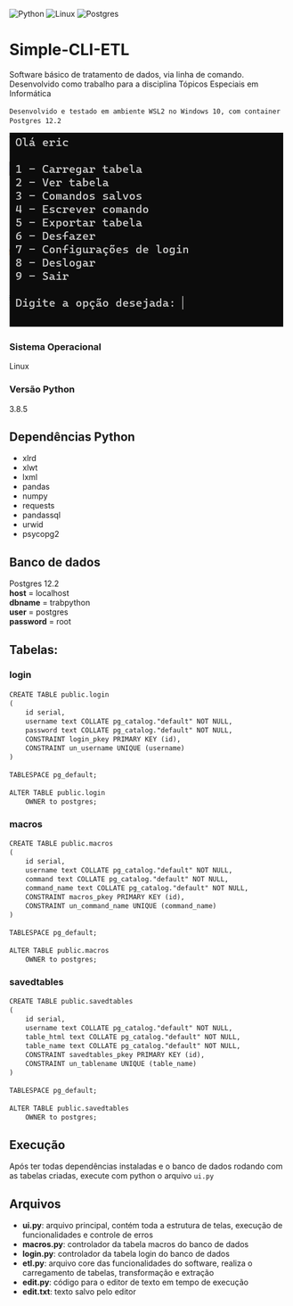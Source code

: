 ![Python](https://img.shields.io/badge/Python-3.8.5-green)
![Linux](https://img.shields.io/badge/Linux-WSL2--Ubuntu-orange)
![Postgres](https://img.shields.io/badge/Postgres-12.2-blue)

# Simple-CLI-ETL
Software básico de tratamento de dados, via linha de comando. Desenvolvido como trabalho para a disciplina Tópicos Especiais em Informática

`Desenvolvido e testado em ambiente WSL2 no Windows 10, com container Postgres 12.2`

![Screenshot](https://github.com/EricMGS/Simple-CLI-ETL/blob/main/screenshot.png)

### Sistema Operacional
Linux

### Versão Python
3.8.5

## Dependências Python
- xlrd
- xlwt
- lxml
- pandas 
- numpy
- requests
- pandassql
- urwid
- psycopg2

## Banco de dados
Postgres 12.2  
**host** = localhost  
**dbname** = trabpython  
**user** = postgres  
**password** = root  

## Tabelas:
### login
```
CREATE TABLE public.login
(
    id serial,
    username text COLLATE pg_catalog."default" NOT NULL,
    password text COLLATE pg_catalog."default" NOT NULL,
    CONSTRAINT login_pkey PRIMARY KEY (id),
    CONSTRAINT un_username UNIQUE (username)
)

TABLESPACE pg_default;

ALTER TABLE public.login
    OWNER to postgres;
```

### macros
```
CREATE TABLE public.macros
(
    id serial,
    username text COLLATE pg_catalog."default" NOT NULL,
    command text COLLATE pg_catalog."default" NOT NULL,
    command_name text COLLATE pg_catalog."default" NOT NULL,
    CONSTRAINT macros_pkey PRIMARY KEY (id),
    CONSTRAINT un_command_name UNIQUE (command_name)
)

TABLESPACE pg_default;

ALTER TABLE public.macros
    OWNER to postgres;
```

### savedtables
```
CREATE TABLE public.savedtables
(
    id serial,
    username text COLLATE pg_catalog."default" NOT NULL,
    table_html text COLLATE pg_catalog."default" NOT NULL,
    table_name text COLLATE pg_catalog."default" NOT NULL,
    CONSTRAINT savedtables_pkey PRIMARY KEY (id),
    CONSTRAINT un_tablename UNIQUE (table_name)
)

TABLESPACE pg_default;

ALTER TABLE public.savedtables
    OWNER to postgres;
```

## Execução
Após ter todas dependências instaladas e o banco de dados rodando com as tabelas criadas, execute com python o arquivo `ui.py`

## Arquivos
- **ui.py**: arquivo principal, contém toda a estrutura de telas, execução de funcionalidades e controle de erros
- **macros.py**: controlador da tabela macros do banco de dados
- **login.py**:  controlador da tabela login do banco de dados
- **etl.py**: arquivo core das funcionalidades do software, realiza o carregamento de tabelas, transformação e extração
- **edit.py**: código para o editor de texto em tempo de execução
- **edit.txt**: texto salvo pelo editor
